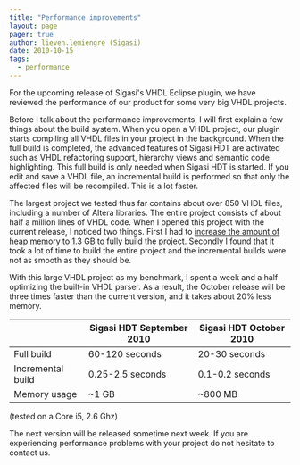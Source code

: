 ```yaml
---
title: "Performance improvements"
layout: page 
pager: true
author: lieven.lemiengre (Sigasi)
date: 2010-10-15
tags: 
  - performance
---
```


For the upcoming release of Sigasi's VHDL Eclipse plugin, we have reviewed the performance of our product for some very big VHDL projects.

Before I talk about the performance improvements, I will first explain a few things about the build system. When you open a VHDL project, our plugin starts compiling all VHDL files in your project in the background. When the full build is completed, the advanced features of Sigasi HDT are activated such as VHDL refactoring support, hierarchy views and semantic code highlighting. This full build is only needed when Sigasi HDT is started. If you edit and save a VHDL file, an incremental build is performed so that only the affected files will be recompiled. This is a lot faster.

The largest project we tested thus far contains about over 850 VHDL files, including a number of Altera libraries. The entire project consists of about half a million lines of VHDL code. When I opened this project with the current release, I noticed two things. First I had to <a href="/faq.html#how-do-i-increase-the-heap-size-for-eclipse">increase the amount of heap memory</a> to 1.3 GB to fully build the project. Secondly I found that it took a lot of time to build the entire project and the incremental builds were not as smooth as they should be.

With this large VHDL project as my benchmark, I spent a week and a half optimizing the built-in VHDL parser. As a result, the October release will be three times faster than the current version, and it takes about 20% less memory.

|                   | Sigasi HDT September 2010 | Sigasi HDT October 2010 |
| ----------------- | ------------------------- | ----------------------- | 
| Full build        | 60-120 seconds            | 20-30 seconds           |
| Incremental build | 0.25-2.5 seconds          | 0.1-0.2 seconds         |
| Memory usage      | ~1 GB                     | ~800 MB</td>            |

(tested on a Core i5, 2.6 Ghz)

The next version will be released sometime next week. If you are experiencing performance problems with your project do not hesitate to contact us. 